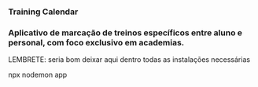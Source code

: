 ### Training Calendar

### Aplicativo de marcação de treinos específicos entre aluno e personal, com foco exclusivo em academias.

LEMBRETE: seria bom deixar aqui dentro todas as instalações necessárias

npx nodemon app

